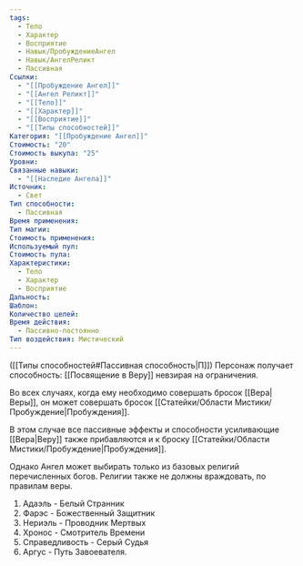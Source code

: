 ```yaml
---
tags:
  - Тело
  - Характер
  - Восприятие
  - Навык/ПробуждениеАнгел
  - Навык/АнгелРеликт
  - Пассивная
Ссылки:
  - "[[Пробуждение Ангел]]"
  - "[[Ангел Реликт]]"
  - "[[Тело]]"
  - "[[Характер]]"
  - "[[Восприятие]]"
  - "[[Типы способностей]]"
Категория: "[[Пробуждение Ангел]]"
Стоимость: "20"
Стоимость выкупа: "25"
Уровни: 
Связанные навыки:
  - "[[Наследие Ангела]]"
Источник:
  - Свет
Тип способности:
  - Пассивная
Время применения: 
Тип магии: 
Стоимость применения: 
Используемый пул: 
Стоимость пула: 
Характеристики:
  - Тело
  - Характер
  - Восприятие
Дальность: 
Шаблон: 
Количество целей: 
Время действия:
  - Пассивно-постоянно
Тип воздействия: Мистический
---
```

([[Типы способностей#Пассивная способность|П]]) Персонаж получает способность: [[Посвящение в Веру]] невзирая на ограничения. 

Во всех случаях, когда ему необходимо совершать бросок [[Вера|Веры]], он может совершать бросок [[Статейки/Области Мистики/Пробуждение|Пробуждения]].

В этом случае все пассивные эффекты и способности усиливающие [[Вера|Веру]] также прибавляются и к броску [[Статейки/Области Мистики/Пробуждение|Пробуждения]].

Однако Ангел может выбирать только из базовых религий перечисленных богов. Религии также не должны враждовать, по правилам веры.

1. Адаэль - Белый Странник
2. Фарэс - Божественный Защитник
3. Нериэль - Проводник Мертвых
4. Хронос - Смотритель Времени
5. Справедливость - Серый Судья
6. Аргус - Путь Завоевателя. 